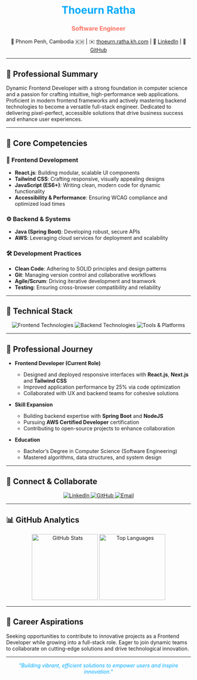 <div align="center">
  <h1 style="color: #00aaff;">Thoeurn Ratha</h1>
  <h3 style="color: #ff6f61;">Software Engineer</h3>
  <p>📍 Phnom Penh, Cambodia 🇰🇭 | ✉️ <a href="mailto:thoeurn.ratha.kh.com">thoeurn.ratha.kh.com</a> | 🔗 <a href="https://linkedin.com/in/your-profile">LinkedIn</a> | 🐙 <a href="https://github.com/Ari-ICU">GitHub</a></p>
</div>

---

## 🌟 Professional Summary

Dynamic Frontend Developer with a strong foundation in computer science and a passion for crafting intuitive, high-performance web applications. Proficient in modern frontend frameworks and actively mastering backend technologies to become a versatile full-stack engineer. Dedicated to delivering pixel-perfect, accessible solutions that drive business success and enhance user experiences.

---

## 🚀 Core Competencies

### 🎨 Frontend Development
- **React.js**: Building modular, scalable UI components
- **Tailwind CSS**: Crafting responsive, visually appealing designs
- **JavaScript (ES6+)**: Writing clean, modern code for dynamic functionality
- **Accessibility & Performance**: Ensuring WCAG compliance and optimized load times

### ⚙️ Backend & Systems
- **Java (Spring Boot)**: Developing robust, secure APIs
- **AWS**: Leveraging cloud services for deployment and scalability

### 🛠️ Development Practices
- **Clean Code**: Adhering to SOLID principles and design patterns
- **Git**: Managing version control and collaborative workflows
- **Agile/Scrum**: Driving iterative development and teamwork
- **Testing**: Ensuring cross-browser compatibility and reliability

---

## 🧰 Technical Stack

<p align="center">
  <img src="https://skillicons.dev/icons?i=react,next,js,html,css,tailwind&theme=light" alt="Frontend Technologies"/>
  <img src="https://skillicons.dev/icons?i=java,spring,nodejs,express,cpp&theme=light" alt="Backend Technologies"/>
  <img src="https://skillicons.dev/icons?i=aws,git,github,docker,jenkins,vscode&theme=light" alt="Tools & Platforms"/>
</p>

---

## 🌱 Professional Journey

- **Frontend Developer (Current Role)**  
  - Designed and deployed responsive interfaces with **React.js**, **Next.js** and **Tailwind CSS**  
  - Improved application performance by 25% via code optimization  
  - Collaborated with UX and backend teams for cohesive solutions  

- **Skill Expansion**  
  - Building backend expertise with **Spring Boot** and **NodeJS**  
  - Pursuing **AWS Certified Developer** certification  
  - Contributing to open-source projects to enhance collaboration  

- **Education**  
  - Bachelor’s Degree in Computer Science (Software Engineering)  
  - Mastered algorithms, data structures, and system design  

---

## 🤝 Connect & Collaborate

<p align="center">
  <a href="https://linkedin.com/in/your-profile">
    <img src="https://img.shields.io/badge/LinkedIn-0077B5?style=flat-square&logo=linkedin&logoColor=white" alt="LinkedIn"/>
  </a>
  <a href="https://github.com/Ari-ICU">
    <img src="https://img.shields.io/badge/GitHub-181717?style=flat-square&logo=github&logoColor=white" alt="GitHub"/>
  </a>
  <a href="mailto:thoeurn.ratha.kh@gmail.com">
    <img src="https://img.shields.io/badge/Email-D14836?style=flat-square&logo=gmail&logoColor=white" alt="Email"/>
  </a>
</p>

---

## 📊 GitHub Analytics

<p align="center">
  <img height="180em" src="https://github-readme-stats.vercel.app/api?username=your-username&show_icons=true&theme=radical&include_all_commits=true&count_private=true" alt="GitHub Stats"/>
  <img height="180em" src="https://github-readme-stats.vercel.app/api/top-langs/?username=your-username&layout=compact&langs_count=8&theme=radical" alt="Top Languages"/>
</p>

---

## 🎯 Career Aspirations

Seeking opportunities to contribute to innovative projects as a Frontend Developer while growing into a full-stack role. Eager to join dynamic teams to collaborate on cutting-edge solutions and drive technological innovation.

---

<div align="center">
  <i style="color: #00aaff;">"Building vibrant, efficient solutions to empower users and inspire innovation."</i>
</div>
